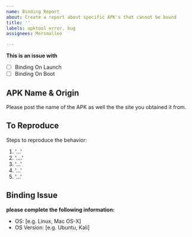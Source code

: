 ```yaml
---
name: Binding Report
about: Create a report about specific APK's that cannot be bound
title: ''
labels: apktool error, bug
assignees: Morsmalleo

---
```


**This is an issue with**
- [ ] Binding On Launch
- [ ] Binding On Boot

## **APK Name & Origin**
Please post the name of the APK as well the the site you obtained it from.
## **To Reproduce**
Steps to reproduce the behavior:
1. '...'
2. '....'
3. '...'
4. '...'
5. '...'

## **Binding Issue**
**please complete the following information:**
 - OS: [e.g. Linux, Mac OS-X]
 - OS Version: [e.g. Ubuntu, Kali]
